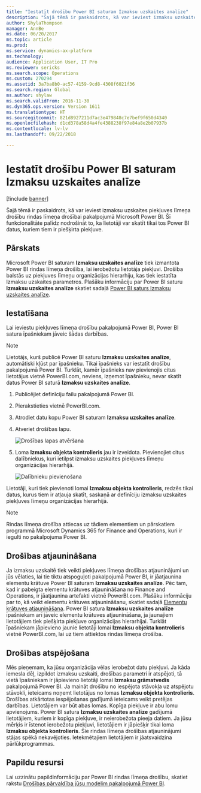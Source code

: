 ```yaml
---
title: "Iestatīt drošību Power BI saturam Izmaksu uzskaites analīze"
description: "Šajā tēmā ir paskaidrots, kā var ieviest izmaksu uzskaites piekļuves līmeņa drošību rindas līmeņa drošībai pakalpojumā Microsoft Power BI. Šī funkcionalitāte palīdz nodrošināt to, ka lietotāji var skatīt tikai tos Power BI datus, kuriem tiem ir piešķirta piekļuve."
author: ShylaThompson
manager: AnnBe
ms.date: 06/20/2017
ms.topic: article
ms.prod: 
ms.service: dynamics-ax-platform
ms.technology: 
audience: Application User, IT Pro
ms.reviewer: sericks
ms.search.scope: Operations
ms.custom: 270294
ms.assetid: 3a7ba8b0-ac57-4159-9cd8-4308f6021f36
ms.search.region: Global
ms.author: shylaw
ms.search.validFrom: 2016-11-30
ms.dyn365.ops.version: Version 1611
ms.translationtype: HT
ms.sourcegitcommit: 821d8927211d7ac3e479848c7e7bef9f650d4340
ms.openlocfilehash: d1cd378a58d4a4fe4388238f97e84a8e2b07937b
ms.contentlocale: lv-lv
ms.lasthandoff: 09/22/2018

---
```


# <a name="set-up-security-for-the-cost-accounting-analysis-power-bi-content"></a>Iestatīt drošību Power BI saturam Izmaksu uzskaites analīze

[!include [banner](../includes/banner.md)]

Šajā tēmā ir paskaidrots, kā var ieviest izmaksu uzskaites piekļuves līmeņa drošību rindas līmeņa drošībai pakalpojumā Microsoft Power BI. Šī funkcionalitāte palīdz nodrošināt to, ka lietotāji var skatīt tikai tos Power BI datus, kuriem tiem ir piešķirta piekļuve.

## <a name="overview"></a>Pārskats

Microsoft Power BI saturam **Izmaksu uzskaites analīze** tiek izmantota Power BI rindas līmeņa drošība, lai ierobežotu lietotāja piekļuvi. Drošība balstās uz piekļuves līmeņu organizācijas hierarhiju, kas tiek iestatīta Izmaksu uzskaites parametros. Plašāku informāciju par Power BI saturu **Izmaksu uzskaites analīze** skatiet sadaļā [Power BI saturs Izmaksu uzskaites analīze](cost-accounting-analysis-content-pack.md).

## <a name="setup"></a>Iestatīšana
Lai ieviestu piekļuves līmeņa drošību pakalpojumā Power BI, Power BI satura īpašniekam jāveic šādas darbības.

> [!NOTE]
> Lietotājs, kurš publicē Power BI saturu **Izmaksu uzskaites analīze**, automātiski kļūst par īpašnieku. Tikai īpašnieks var iestatīt drošību pakalpojumā Power BI. Turklāt, kamēr īpašnieks nav pievienojis citus lietotājus vietnē PowerBI.com, neviens, izņemot īpašnieku, nevar skatīt datus Power BI saturā **Izmaksu uzskaites analīze**.

1. Publicējiet definīciju failu pakalpojumā Power BI.
2. Pierakstieties vietnē PowerBI.com.
3. Atrodiet datu kopu Power BI saturam **Izmaksu uzskaites analīze**.
4. Atveriet drošības lapu.

    ![Drošības lapas atvēršana](./media/CA-picture-1.png)

5. Loma **Izmaksu objekta kontrolieris** jau ir izveidota. Pievienojiet citus dalībniekus, kuri ietilpst izmaksu uzskaites piekļuves līmeņu organizācijas hierarhijā.

    ![Dalībnieku pievienošana](./media/CA-picture-2.png)

Lietotāji, kuri tiek pievienoti lomai **Izmaksu objekta kontrolieris**, redzēs tikai datus, kurus tiem ir atļauja skatīt, saskaņā ar definīciju izmaksu uzskaites piekļuves līmeņu organizācijas hierarhijā.

> [!NOTE]
> Rindas līmeņa drošība attiecas uz tādiem elementiem un pārskatiem programmā Microsoft Dynamics 365 for Finance and Operations, kuri ir iegulti no pakalpojuma Power BI.

## <a name="updating-security"></a>Drošības atjaunināšana
Ja izmaksu uzskaitē tiek veikti piekļuves līmeņa drošības atjauninājumi un jūs vēlaties, lai tie tiktu atspoguļoti pakalpojumā Power BI, ir jāatjaunina elementu krātuve Power BI saturam **Izmaksu uzskaites analīze**. Pēc tam, kad ir pabeigta elementu krātuves atjaunināšana no Finance and Operations, ir jāatjaunina artefakti vietnē PowerBI.com. Plašāku informāciju par to, kā veikt elementu krātuves atjaunināšanu, skatiet sadaļā [Elementu krātuves atjaunināšana](power-bi-integration-entity-store.md#update-entity-store). Power BI satura **Izmaksu uzskaites analīze** īpašniekam arī jāveic elementu krātuves atjaunināšana, ja jaunajiem lietotājiem tiek piešķirta piekļuve organizācijas hierarhijai. Turklāt īpašniekam jāpievieno jaunie lietotāji lomai **Izmaksu objekta kontrolieris** vietnē PowerBI.com, lai uz tiem attiektos rindas līmeņa drošība.

## <a name="disabling-security"></a>Drošības atspējošana
Mēs pieņemam, ka jūsu organizācija vēlas ierobežot datu piekļuvi. Ja kāda iemesla dēļ, izpildot izmaksu uzskaiti, drošības parametri ir atspējoti, tā vietā īpašniekam ir jāpievieno lietotāji lomai **Izmaksu grāmatvedis** pakalpojumā Power BI. Ja maināt drošību no iespējota stāvokļa uz atspējotu stāvokli, ieteicams noņemt lietotājus no lomas **Izmaksu objekta kontrolieris**. Drošības atkārtotas iespējošanas gadījumā ieteicams veikt pretējas darbības. Lietotājiem var būt abas lomas. Kopīga piekļuve ir abu lomu apvienojums. Power BI satura **Izmaksu uzskaites analīze** gadījumā lietotājiem, kuriem ir kopīga piekļuve, ir neierobežota pieeja datiem. Ja jūsu mērķis ir īstenot ierobežotu piekļuvi, lietotājiem ir jāpiešķir tikai loma **Izmaksu objekta kontrolieris**. Šie rindas līmeņa drošības atjauninājumi stājas spēkā nekavējoties. Ietekmētajiem lietotājiem ir jāatsvaidzina pārlūkprogrammas.

## <a name="additional-resources"></a>Papildu resursi
Lai uzzinātu papildinformāciju par Power BI rindas līmeņa drošību, skatiet rakstu [Drošības pārvaldība jūsu modelim pakalpojumā Power BI](https://powerbi.microsoft.com/en-us/documentation/powerbi-admin-rls/#manage-security-on-your-model).

